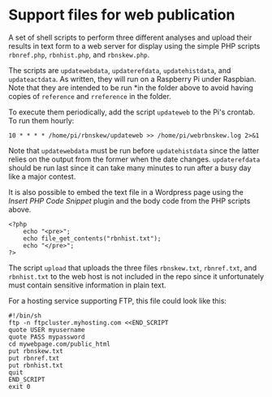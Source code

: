 # Support files for web publication
A set of shell scripts to perform three different analyses and 
upload their results in text form to a web server for display 
using the simple PHP scripts `rbnref.php`, `rbnhist.php`, and `rbnskew.php`.

The scripts are `updatewebdata`, `updaterefdata`, `updatehistdata`, and
`updateactdata`.
As written, they will run on a Raspberry Pi under Raspbian. Note that they are 
intended to be run *in the folder above to avoid having copies 
of `reference` and `rreference` in the folder.

To execute them periodically, add the script `updateweb` to the Pi's crontab. 
To run them hourly:

```
10 * * * * /home/pi/rbnskew/updateweb >> /home/pi/webrbnskew.log 2>&1
```

Note that `updatewebdata` must be run before `updatehistdata` since the
latter relies on the output from the former when the date changes. 
`updaterefdata` should be run last since it can take many minutes 
to run after a busy day like a major contest. 

It is also possible to embed the text file in a Wordpress page using
the *Insert PHP Code Snippet* plugin and the body code from the PHP 
scripts above. 

```
<?php
    echo "<pre>";
    echo file_get_contents("rbnhist.txt");
    echo "</pre>";
?>
```

The script `upload` that uploads the three files `rbnskew.txt`, `rbnref.txt`, 
and `rbnhist.txt` to the web host is not included in the repo since it 
unfortunately must contain sensitive information in plain text. 

For a hosting service supporting FTP, this file could look like this:

```
#!/bin/sh
ftp -n ftpcluster.myhosting.com <<END_SCRIPT
quote USER myusername
quote PASS mypassword
cd mywebpage.com/public_html
put rbnskew.txt
put rbnref.txt
put rbnhist.txt
quit
END_SCRIPT
exit 0
```
